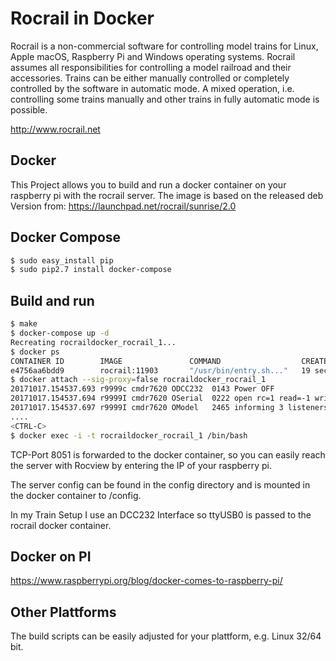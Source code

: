 # Rocrail in Docker

Rocrail is a non-commercial software for controlling model trains for Linux,
Apple macOS, Raspberry Pi and Windows operating systems. Rocrail assumes all
responsibilities for controlling a model railroad and their accessories.
Trains can be either manually controlled or completely controlled by the
software in automatic mode. A mixed operation, i.e. controlling some trains
manually and other trains in fully automatic mode is possible.

http://www.rocrail.net

## Docker

This Project allows you to build and run a docker container on your raspberry pi
with the rocrail server. The image is based on the released deb Version from:
https://launchpad.net/rocrail/sunrise/2.0

## Docker Compose
```bash
$ sudo easy_install pip
$ sudo pip2.7 install docker-compose
```

## Build and run
```bash
$ make
$ docker-compose up -d
Recreating rocraildocker_rocrail_1...
$ docker ps
CONTAINER ID        IMAGE               COMMAND                  CREATED             STATUS              PORTS                    NAMES
e4756aa6bdd9        rocrail:11903       "/usr/bin/entry.sh..."   19 seconds ago      Up 16 seconds       0.0.0.0:8051->8051/tcp   rocraildocker_rocrail_1
$ docker attach --sig-proxy=false rocraildocker_rocrail_1
20171017.154537.693 r9999c cmdr7620 ODCC232  0143 Power OFF
20171017.154537.694 r9999I cmdr7620 OSerial  0222 open rc=1 read=-1 write=-1 [1] [Operation not permitted]
20171017.154537.697 r9999I cmdr7620 OModel   2465 informing 3 listeners of a system event name=sys val=stop...
....
<CTRL-C>
$ docker exec -i -t rocraildocker_rocrail_1 /bin/bash
```

TCP-Port 8051 is forwarded to the docker container, so you can easily reach
the server with Rocview by entering the IP of your raspberry pi.

The server config can be found in the config directory and is mounted
in the docker container to /config.

In my Train Setup I use an DCC232 Interface so ttyUSB0 is passed to the
rocrail docker container.

## Docker on PI

https://www.raspberrypi.org/blog/docker-comes-to-raspberry-pi/

## Other Plattforms

The build scripts can be easily adjusted for your plattform, e.g. Linux 32/64 bit.
